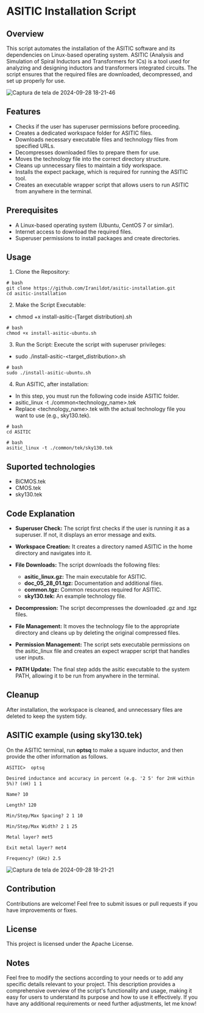# ASITIC Installation Script
## Overview

This script automates the installation of the ASITIC software and its dependencies on Linux-based operating system. ASITIC (Analysis and Simulation of Spiral Inductors and Transformers for ICs) is a tool used for analyzing and designing inductors and transformers integrated circuits. The script ensures that the required files are downloaded, decompressed, and set up properly for use.

![Captura de tela de 2024-09-28 18-21-46](https://github.com/user-attachments/assets/e91a486a-7f1d-4391-967b-47d30b8a9c38)

## Features

- Checks if the user has superuser permissions before proceeding.
- Creates a dedicated workspace folder for ASITIC files.
- Downloads necessary executable files and technology files from specified URLs.
- Decompresses downloaded files to prepare them for use.
- Moves the technology file into the correct directory structure.
- Cleans up unnecessary files to maintain a tidy workspace.
- Installs the expect package, which is required for running the ASITIC tool.
- Creates an executable wrapper script that allows users to run ASITIC from anywhere in the terminal.

## Prerequisites

- A Linux-based operating system (Ubuntu, CentOS 7 or similar).
- Internet access to download the required files.
- Superuser permissions to install packages and create directories.

## Usage

1. Clone the Repository:
```
# bash
git clone https://github.com/Iranildot/asitic-installation.git
cd asitic-installation
```

2. Make the Script Executable:
  - chmod +x install-asitic-(Target distribution).sh
```
# bash
chmod +x install-asitic-ubuntu.sh
```

3. Run the Script: Execute the script with superuser privileges:
  - sudo ./install-asitic-<target_distribution>.sh
```
# bash
sudo ./install-asitic-ubuntu.sh
```

4. Run ASITIC, after installation:
  - In this step, you must run the following code inside ASITIC folder.
  - asitic_linux -t ./common<technology_name>.tek
  - Replace <technology_name>.tek with the actual technology file you want to use (e.g., sky130.tek).
```
# bash
cd ASITIC
```
```
# bash
asitic_linux -t ./common/tek/sky130.tek
```

## Suported technologies

- BiCMOS.tek
- CMOS.tek
- sky130.tek

## Code Explanation

- **Superuser Check:** The script first checks if the user is running it as a superuser. If not, it displays an error message and exits.

- **Workspace Creation:** It creates a directory named ASITIC in the home directory and navigates into it.

- **File Downloads:** The script downloads the following files:
  - **asitic_linux.gz:** The main executable for ASITIC.
  - **doc_05_28_01.tgz:** Documentation and additional files.
  - **common.tgz:** Common resources required for ASITIC.
  - **sky130.tek:** An example technology file.

- **Decompression:** The script decompresses the downloaded .gz and .tgz files.
- **File Management:** It moves the technology file to the appropriate directory and cleans up by deleting the original compressed files.
- **Permission Management:** The script sets executable permissions on the asitic_linux file and creates an expect wrapper script that handles user inputs.
- **PATH Update:** The final step adds the asitic executable to the system PATH, allowing it to be run from anywhere in the terminal.

## Cleanup

After installation, the workspace is cleaned, and unnecessary files are deleted to keep the system tidy.

## ASITIC example (using sky130.tek)

On the ASITIC terminal, run **optsq** to make a square inductor, and then provide the other information as follows.

```
ASITIC>  optsq

Desired inductance and accuracy in percent (e.g. '2 5' for 2nH within 5%)? (nH) 1 1 

Name? 10

Length? 120

Min/Step/Max Spacing? 2 1 10

Min/Step/Max Width? 2 1 25

Metal layer? met5

Exit metal layer? met4

Frequency? (GHz) 2.5
```

![Captura de tela de 2024-09-28 18-21-21](https://github.com/user-attachments/assets/e1d78ab0-09f4-42d6-89b4-16c8bd52ea54)

## Contribution

Contributions are welcome! Feel free to submit issues or pull requests if you have improvements or fixes.

## License

This project is licensed under the Apache License.

## Notes

Feel free to modify the sections according to your needs or to add any specific details relevant to your project. This description provides a comprehensive overview of the script's functionality and usage, making it easy for users to understand its purpose and how to use it effectively. If you have any additional requirements or need further adjustments, let me know!
